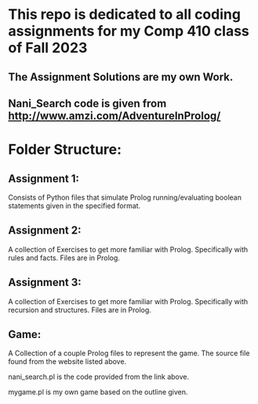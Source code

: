 # This repo is dedicated to all coding assignments for my Comp 410 class of Fall 2023

## The Assignment Solutions are my own Work.

## Nani_Search code is given from http://www.amzi.com/AdventureInProlog/

# Folder Structure:

## Assignment 1:

Consists of Python files that simulate Prolog running/evaluating boolean statements given in the specified format.

## Assignment 2:

A collection of Exercises to get more familiar with Prolog. Specifically with rules and facts. Files are in Prolog.

## Assignment 3:

A collection of Exercises to get more familiar with Prolog. Specifically with recursion and structures. Files are in Prolog.

## Game:

A Collection of a couple Prolog files to represent the game. The source file found from the website listed above. 

nani_search.pl is the code provided from the link above.

mygame.pl is my own game based on the outline given.